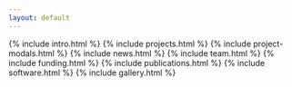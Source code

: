 ```yaml
---
layout: default
---
```

{% include intro.html %}
{% include projects.html %}
{% include project-modals.html %}
{% include news.html %}
{% include team.html %}
{% include funding.html %}
{% include publications.html %}
{% include software.html %}
{% include gallery.html %}